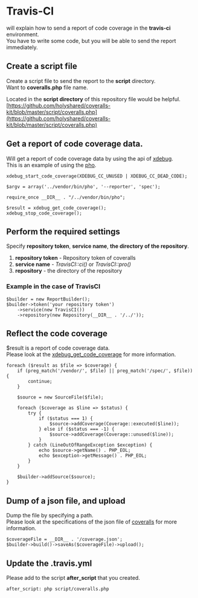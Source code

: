 Travis-CI
=======================================

will explain how to send a report of code coverage in the **travis-ci** environment.  
You have to write some code, but you will be able to send the report immediately.

Create a script file
---------------------------------------

Create a script file to send the report to the **script** directory.  
Want to **coveralls.php** file name.

Located in the **script directory** of this repository file would be helpful.  
[https://github.com/holyshared/coveralls-kit/blob/master/script/coveralls.php](https://github.com/holyshared/coveralls-kit/blob/master/script/coveralls.php)


Get a report of code coverage data.
---------------------------------------

Will get a report of code coverage data by using the api of [xdebug](http://xdebug.org/index.php).  
This is an example of using the [pho](https://github.com/danielstjules/pho).

	xdebug_start_code_coverage(XDEBUG_CC_UNUSED | XDEBUG_CC_DEAD_CODE);

	$argv = array('../vendor/bin/pho', '--reporter', 'spec');

	require_once __DIR__ . "/../vendor/bin/pho";

	$result = xdebug_get_code_coverage();
	xdebug_stop_code_coverage();


Perform the required settings
---------------------------------------

Specify **repository token**, **service name**, **the directory of the repository**.

1. **repository token** - Repository token of coveralls
2. **service name** - *TravisCI::ci()* or *TravisCI::pro()*
3. **repository** - the directory of the repository

### Example in the case of TravisCI

	$builder = new ReportBuilder();
	$builder->token('your repository token')
		->service(new TravisCI())
		->repository(new Repository(__DIR__ . '/../'));


Reflect the code coverage
---------------------------------------

$result is a report of code coverage data.  
Please look at the [xdebug_get_code_coverage](http://xdebug.org/docs/code_coverage) for more information.

	foreach ($result as $file => $coverage) {
    	if (preg_match('/vendor/', $file) || preg_match('/spec/', $file)) {
        	continue;
	    }

	    $source = new SourceFile($file);

	    foreach ($coverage as $line => $status) {
    	    try {
        	    if ($status === 1) {
            	    $source->addCoverage(Coverage::executed($line));
            	} else if ($status === -1) {
                	$source->addCoverage(Coverage::unused($line));
	            }
    	    } catch (LineOutOfRangeException $exception) {
        	    echo $source->getName() . PHP_EOL;
            	echo $exception->getMessage() . PHP_EOL;
	        }
    	}

	    $builder->addSource($source);
	}

Dump of a json file, and upload 
---------------------------------------

Dump the file by specifying a path.  
Please look at the specifications of the json file of [coveralls](https://coveralls.io/docs/api_reference) for more information.

	$coverageFile = __DIR__ . '/coverage.json';
	$builder->build()->saveAs($coverageFile)->upload();


Update the .travis.yml
--------------------------------------

Please add to the script **after_script** that you created.

	after_script: php script/coveralls.php
